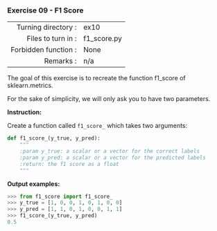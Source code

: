  ### Exercise 09 - F1 Score

|                         |                         |
| -----------------------:| ----------------------- |
|   Turning directory :   |  ex10                   |
|   Files to turn in :    |  f1_score.py            |
|   Forbidden function :  |  None                   |
|   Remarks :             |  n/a                    |

The goal of this exercise is to recreate the function f1_score of sklearn.metrics.

For the sake of simplicity, we will only ask you to have two parameters.

**Instruction:**

Create a function called `f1_score_` which takes two arguments: 
```python
def f1_score_(y_true, y_pred):
    """
    :param y_true: a scalar or a vector for the correct labels
    :param y_pred: a scalar or a vector for the predicted labels
    :return: the f1 score as a float
    """
```

**Output examples:**
```python
>>> from f1_score import f1_score_
>>> y_true = [1, 0, 0, 1, 0, 1, 0, 0]
>>> y_pred = [1, 1, 0, 1, 0, 0, 1, 1]
>>> f1_score_(y_true, y_pred)
0.5
```
